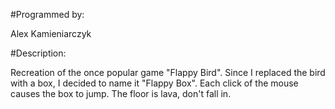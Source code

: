 #Programmed by: 
 
Alex Kamieniarczyk
 
#Description: 
 
Recreation of the once popular game "Flappy Bird". Since I replaced the bird with a box, 
  	          I decided to name it "Flappy Box". Each click of the mouse causes the box to jump. The floor is lava, don't fall in. 
  
 
